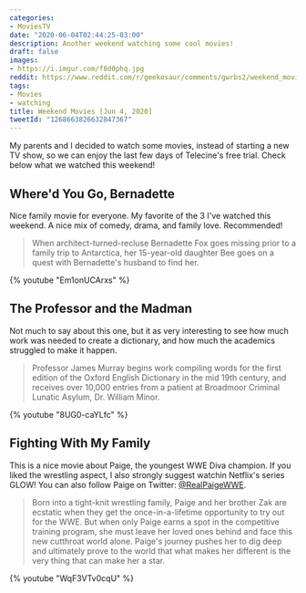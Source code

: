 ```yaml
---
categories:
- MoviesTV
date: "2020-06-04T02:44:25-03:00"
description: Another weekend watching some cool movies!
draft: false
images:
- https://i.imgur.com/f8d0phq.jpg
reddit: https://www.reddit.com/r/geekosaur/comments/gwrbs2/weekend_movies_jun_4_2020/
tags:
- Movies
- watching
title: Weekend Movies [Jun 4, 2020]
tweetId: "1268663826632847367"
---
```


My parents and I decided to watch some movies, instead of starting a new TV show, so we can enjoy the last few days of Telecine's free trial. Check below what we watched this weekend!

<!--more-->

## Where'd You Go, Bernadette

Nice family movie for everyone. My favorite of the 3 I've watched this weekend. A nice mix of comedy, drama, and family love. Recommended!

> When architect-turned-recluse Bernadette Fox goes missing prior to a family trip to Antarctica, her 15-year-old daughter Bee goes on a quest with Bernadette's husband to find her.

{% youtube "Em1onUCArxs" %}

## The Professor and the Madman

Not much to say about this one, but it as very interesting to see how much work was needed to create a dictionary, and how much the academics struggled to make it happen.

> Professor James Murray begins work compiling words for the first edition of the Oxford English Dictionary in the mid 19th century, and receives over 10,000 entries from a patient at Broadmoor Criminal Lunatic Asylum, Dr. William Minor.

{% youtube "8UG0-caYLfc" %}

## Fighting With My Family

This is a nice movie about Paige, the youngest WWE Diva champion. If you liked the wrestling aspect, I also strongly suggest watchin Netflix's series GLOW! You can also follow Paige on Twitter: [@RealPaigeWWE](//twitter.com/RealPaigeWWE).

> Born into a tight-knit wrestling family, Paige and her brother Zak are ecstatic when they get the once-in-a-lifetime opportunity to try out for the WWE. But when only Paige earns a spot in the competitive training program, she must leave her loved ones behind and face this new cutthroat world alone. Paige's journey pushes her to dig deep and ultimately prove to the world that what makes her different is the very thing that can make her a star.

{% youtube "WqF3VTv0cqU" %}
